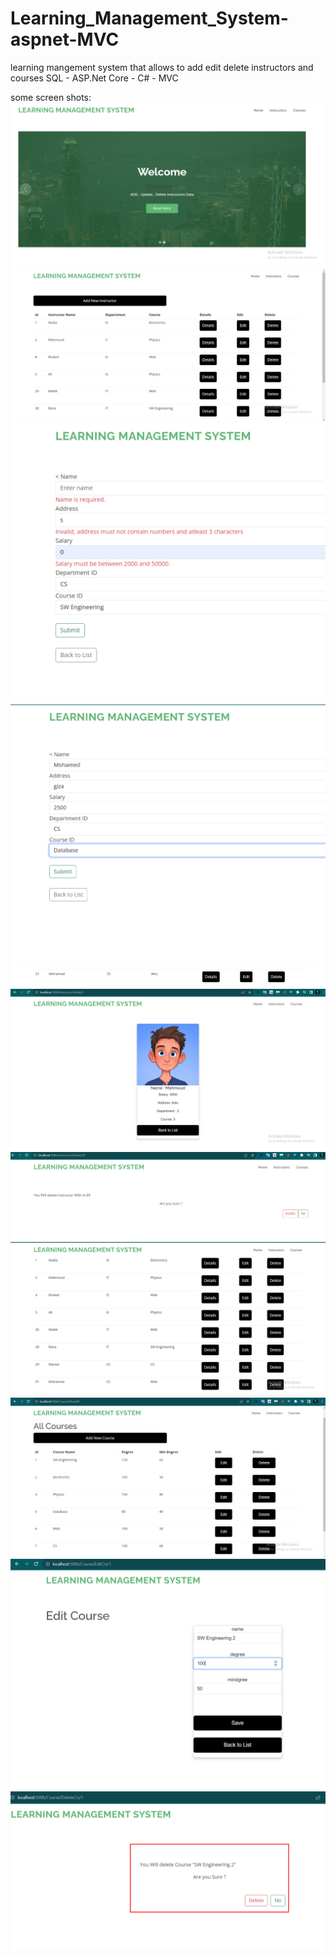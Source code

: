 # Learning_Management_System-aspnet-MVC



learning mangement system that allows to add edit delete instructors and courses
SQL - ASP.Net Core - C# - MVC

some screen shots:
![Alt text](1.PNG) ![Alt text](2.PNG) ![Alt text](3.PNG) ![Alt text](4.PNG) ![Alt text](5.PNG) ![Alt text](6.PNG) ![Alt text](7.PNG) ![Alt text](8.PNG) ![Alt text](9.PNG) ![Alt text](10.PNG) ![Alt text](11.PNG)

